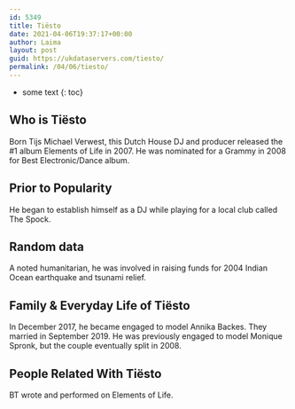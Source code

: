 ```yaml
---
id: 5349
title: Tiësto
date: 2021-04-06T19:37:17+00:00
author: Laima
layout: post
guid: https://ukdataservers.com/tiesto/
permalink: /04/06/tiesto/
---
```


* some text
{: toc}


## Who is Tiësto
                  
                  
                  
Born Tijs Michael Verwest, this Dutch House DJ and producer released the #1 album Elements of Life in 2007. He was nominated for a Grammy in 2008 for Best Electronic/Dance album.
                  
              
            
              
            
                
                
                
## Prior to Popularity
                  
                  
                  
He began to establish himself as a DJ while playing for a local club called The Spock.
                  
              
            
              
            
                
                
                
## Random data
                  
                  
                  
A noted humanitarian, he was involved in raising funds for 2004 Indian Ocean earthquake and tsunami relief.
                  
              
            
              
            
                
                
                
## Family & Everyday Life of Tiësto
                  
                  
                  
In December 2017, he became engaged to model Annika Backes. They married in September 2019. He was previously engaged to model Monique Spronk, but the couple eventually split in 2008. 
                  
              
            
              
            
                
                
                
## People Related With Tiësto
                  
                  
                  
BT wrote and performed on Elements of Life.
                  
              
            
              
            
                
              
            
              
              
            
            
              
            
          
          
          